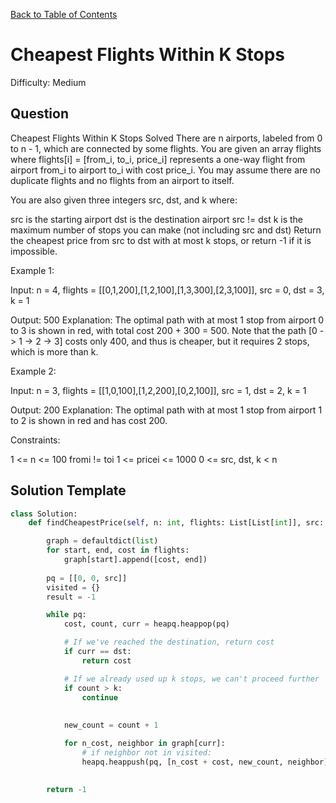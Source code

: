 [Back to Table of Contents](../../README.md)

# Cheapest Flights Within K Stops
Difficulty: Medium

## Question
Cheapest Flights Within K Stops
Solved 
There are n airports, labeled from 0 to n - 1, which are connected by some flights. You are given an array flights where flights[i] = [from_i, to_i, price_i] represents a one-way flight from airport from_i to airport to_i with cost price_i. You may assume there are no duplicate flights and no flights from an airport to itself.

You are also given three integers src, dst, and k where:

src is the starting airport
dst is the destination airport
src != dst
k is the maximum number of stops you can make (not including src and dst)
Return the cheapest price from src to dst with at most k stops, or return -1 if it is impossible.

Example 1:



Input: n = 4, flights = [[0,1,200],[1,2,100],[1,3,300],[2,3,100]], src = 0, dst = 3, k = 1

Output: 500
Explanation:
The optimal path with at most 1 stop from airport 0 to 3 is shown in red, with total cost 200 + 300 = 500.
Note that the path [0 -> 1 -> 2 -> 3] costs only 400, and thus is cheaper, but it requires 2 stops, which is more than k.

Example 2:



Input: n = 3, flights = [[1,0,100],[1,2,200],[0,2,100]], src = 1, dst = 2, k = 1

Output: 200
Explanation:
The optimal path with at most 1 stop from airport 1 to 2 is shown in red and has cost 200.

Constraints:

1 <= n <= 100
fromi != toi
1 <= pricei <= 1000
0 <= src, dst, k < n

## Solution Template
```python
class Solution:
    def findCheapestPrice(self, n: int, flights: List[List[int]], src: int, dst: int, k: int) -> int:

        graph = defaultdict(list)
        for start, end, cost in flights:
            graph[start].append([cost, end])
        
        pq = [[0, 0, src]]
        visited = {}
        result = -1

        while pq:
            cost, count, curr = heapq.heappop(pq)

            # If we've reached the destination, return cost
            if curr == dst:
                return cost

            # If we already used up k stops, we can't proceed further
            if count > k:
                continue
            
            
            new_count = count + 1

            for n_cost, neighbor in graph[curr]:
                # if neighbor not in visited:
                heapq.heappush(pq, [n_cost + cost, new_count, neighbor])
        

        return -1

        
```
